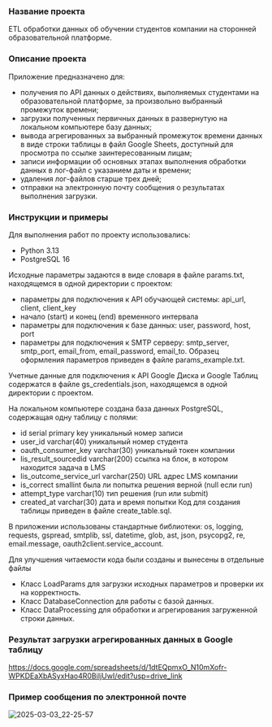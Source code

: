 ### Название проекта
ETL обработки данных об обучении студентов компании на сторонней образовательной платформе.

### Описание проекта
Приложение предназначено для:
- получения по API данных о действиях, выполняемых студентами на образовательной платформе, за произвольно выбранный промежуток времени;
- загрузки полученных первичных данных в развернутую на локальном компьютере базу данных;
- вывода агрегированных за выбранный промежуток времени данных в виде строки таблицы в файл Google Sheets, доступный для просмотра по ссылке заинтересованным лицам;
- записи информации об основных этапах выполнения обработки данных в лог-файл с указанием даты и времени;
- удаления лог-файлов старше трех дней;
- отправки на электронную почту сообщения о результатах выполнения загрузки.

### Инструкции и примеры
Для выполнения работ по проекту использовались:
- Python 3.13
- PostgreSQL 16

Исходные параметры задаются в виде словаря в файле params.txt, находящемся в одной директории с проектом:
- параметры для подключения к API обучающей системы: api_url, client, client_key
- начало (start) и конец (end) временного интервала
- параметры для подключения к базе данных: user, password, host, port
- параметры для подключения к SMTP серверу: smtp_server, smtp_port, email_from,
 email_password, email_to.
Образец оформления параметров приведен в файле  params_example.txt.

Учетные данные для подключения к API Google Диска и Google Таблиц содержатся в файле gs_credentials.json, находящемся в одной директории с проектом.

На локальном компьютере создана база данных PostgreSQL, содержащая одну таблицу  с полями:
- id serial 			primary key		уникальный номер записи
- user_id 			varchar(40)		уникальный номер студента
- oauth_consumer_key	 varchar(30) 		уникальный токен компании
- lis_result_sourcedid 	varchar(200)		ссылка на блок, в котором находится задача в LMS
- lis_outcome_service_url 	varchar(250)		URL адрес LMS компании
- is_correct 			smallint		была ли попытка решения верной (null если run)
- attempt_type		varchar(10)		тип решения (run или submit)
- created_at 			varchar(30)		дата и время попытки
Код для создания таблицы приведен в файле create_table.sql.

В приложении использованы стандартные библиотеки: os, logging, requests, gspread, smtplib, ssl, datetime, glob, ast, json, psycopg2, re, email.message, oauth2client.service_account.

Для улучшения читаемости кода были созданы и вынесены в отдельные файлы 
- Класс LoadParams для загрузки исходных параметров и проверки их на корректность.
- Класс DatabaseConnection для работы с базой данных.
- Класс DataProcessing для обработки и агрегирования загруженной строки данных.

### Результат загрузки агрегированных данных в Google таблицу
https://docs.google.com/spreadsheets/d/1dtEQpmxO_N10mXofr-WPKDEaXbASyxHao4R0BiIjUwI/edit?usp=drive_link

### Пример сообщения по электронной почте
![2025-03-03_22-25-57](https://github.com/user-attachments/assets/8357ceb6-0a10-4881-96a0-5b59fae01450)




